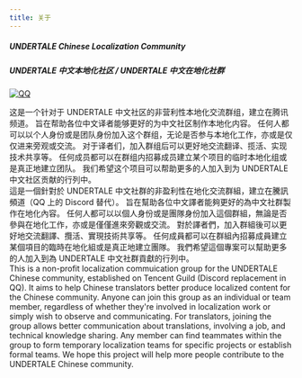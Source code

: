 ```yaml
---
title: 关于
---
```


##### UNDERTALE Chinese Localization Community
##### UNDERTALE 中文本地化社区 / UNDERTALE 中文在地化社群
[![QQ](https://img.shields.io/badge/腾讯频道-undertalezhloc-blue.svg?style=flat-square&color=12b7f5&logo=qq)](https://pd.qq.com/g/undertalezhloc)

这是一个针对于 UNDERTALE 中文社区的非营利性本地化交流群组，建立在腾讯频道。
旨在帮助各位中文译者能够更好的为中文社区制作本地化内容。
任何人都可以以个人身份或是团队身份加入这个群组，无论是否参与本地化工作，亦或是仅仅进来旁观或交流。
对于译者们，加入群组后可以更好地交流翻译、揽活、实现技术共享等。
任何成员都可以在群组内招募成员建立某个项目的临时本地化组或是真正地建立团队。
我们希望这个项目可以帮助更多的人加入到为 UNDERTALE 中文社区贡献的行列中。<br>
這是一個針對於 UNDERTALE 中文社群的非盈利性在地化交流群組，建立在騰訊頻道（QQ 上的 Discord 替代）。
旨在幫助各位中文譯者能夠更好的為中文社群製作在地化內容。
任何人都可以以個人身份或是團隊身份加入這個群組，無論是否參與在地化工作，亦或是僅僅進來旁觀或交流。
對於譯者們，加入群組後可以更好地交流翻譯、攬活、實現技術共享等。
任何成員都可以在群組內招募成員建立某個項目的臨時在地化組或是真正地建立團隊。
我們希望這個專案可以幫助更多的人加入到為 UNDERTALE 中文社群貢獻的行列中。<br>
This is a non-profit localization commuication group for the UNDERTALE Chinese community, established on Tencent Guild (Discord replacement in QQ).
It aims to help Chinese translators better produce localized content for the Chinese community.
Anyone can join this group as an individual or team member, regardless of whether they're involved in localization work or simply wish to observe and communicating.
For translators, joining the group allows better communication about translations, involving a job, and technical knowledge sharing.
Any member can find teammates within the group to form temporary localization teams for specific projects or establish formal teams.
We hope this project will help more people contribute to the UNDERTALE Chinese community.
